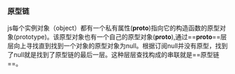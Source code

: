 ### 原型链
js每个实例对象（object）都有一个私有属性(__proto__)指向它的构造函数的原型对象(prototype)。该原型对象也有一个自己的原型对象(__proto__),通过==__proto__==层层向上寻找直到找到一个对象的原型对象为null。根据订阅null并没有原型，找到了null就是找到了原型链的最后一层。这种层层查找构成的串联就是==原型链==。
